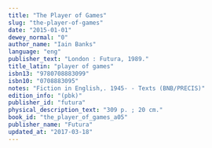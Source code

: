 ```yaml
---
title: "The Player of Games"
slug: "the-player-of-games"
date: "2015-01-01"
dewey_normal: "0"
author_name: "Iain Banks"
language: "eng"
publisher_text: "London : Futura, 1989."
title_latin: "player of games"
isbn13: "9780708883099"
isbn10: "0708883095"
notes: "Fiction in English,. 1945- - Texts (BNB/PRECIS)"
edition_info: "(pbk)"
publisher_id: "futura"
physical_description_text: "309 p. ; 20 cm."
book_id: "the_player_of_games_a05"
publisher_name: "Futura"
updated_at: "2017-03-18"
---
```


